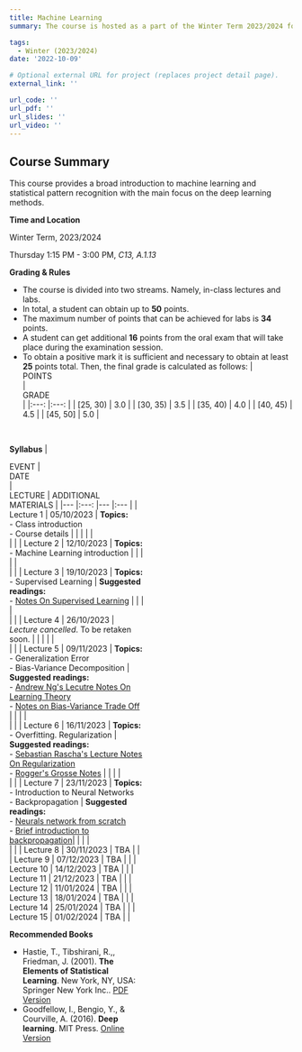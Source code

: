 ```yaml
---
title: Machine Learning
summary: The course is hosted as a part of the Winter Term 2023/2024 for students from Applied Mathematics specialization at the Faculty of Pure and Applied Mathematics, Wroclaw University of Science and Technology.

tags:
  - Winter (2023/2024)
date: '2022-10-09'

# Optional external URL for project (replaces project detail page).
external_link: ''

url_code: ''
url_pdf: ''
url_slides: ''
url_video: ''
---
```

**Course Summary**
---
This course provides a broad introduction to machine learning and statistical pattern recognition with the main focus on the deep learning methods.

**Time and Location**

Winter Term, 2023/2024

Thursday 1:15 PM - 3:00 PM, *C13, A.1.13*

**Grading & Rules**
- The course is divided into two streams. Namely, in-class lectures and labs.
- In total, a student can obtain up to **50** points. 
- The maximum number of points that can be achieved for labs is **34** points. 
- A student can get additional **16** points from the oral exam that will take place during the examination session.
- To obtain a positive mark it is sufficient and necessary to obtain at least **25** points
total. Then, the final grade is calculated as follows:
| <div style="width:140px"> POINTS </div> 	| <div style="width:140px"> GRADE </div> 	|
|:---:	|:---:	|
| [25, 30) 	| 3.0 	|
| [30, 35)  	| 3.5 	|
| [35, 40) 	| 4.0 	|
| [40, 45) 	| 4.5 	|
| [45, 50] 	| 5.0 	|

<br/>

**Syllabus**
| <div style="width:80px"> EVENT 	| <div style="width:160px"> DATE </div> 	| <div style="width:240px"> LECTURE 	|  ADDITIONAL MATERIALS 	|
|---	|:---: |---	|:---	|
| Lecture 1 	| 05/10/2023 	| **Topics:**<br>- Class introduction <br>- Course details 	|  	|
|  	|  	|<br>  	|  	|
| Lecture 2 	| 12/10/2023 	| **Topics:**<br>- Machine Learning introduction |  	|
|  	|  	|<br>  	|  	|
| Lecture 3 	| 19/10/2023 	| **Topics:**<br>- Supervised Learning |  **Suggested readings:** <br>- [Notes On Supervised Learning](https://www.cs.cornell.edu/courses/cs4780/2018fa/lectures/lecturenote01_MLsetup.html) |
|  	|  	|<br>  	|  	|
| Lecture 4 	| 26/10/2023 	| *Lecture cancelled*. To be retaken soon. |  |
|  	|  	|<br>  	|  	|
| Lecture 5 	| 09/11/2023 	| **Topics:**<br>- Generalization Error <br>- Bias-Variance Decomposition | **Suggested readings:** <br> - [Andrew Ng's Lecutre Notes On Learning Theory](https://see.stanford.edu/materials/aimlcs229/cs229-notes4.pdf)<br>- [Notes on Bias-Variance Trade Off](https://www.cs.cornell.edu/courses/cs4780/2018fa/lectures/lecturenote12.html) |
|  	|  	|<br>  	|  	|
| Lecture 6 	| 16/11/2023 	| **Topics:**<br>- Overfitting. Regularization | **Suggested readings:** <br> - [Sebastian Rascha's Lecture Notes On Regularization](https://sebastianraschka.com/pdf/lecture-notes/stat453ss21/L10_regularization__slides.pdf)<br> - [Rogger's Grosse Notes](https://www.cs.toronto.edu/~lczhang/321/notes/notes09.pdf) |
|  	|  	|<br>  	|  	|
| Lecture 7 	| 23/11/2023 	| **Topics:**<br>- Introduction to Neural Networks<br>- Backpropagation | **Suggested readings:** <br> - [Neurals network from scratch](https://towardsdatascience.com/machine-learning-for-beginners-an-introduction-to-neural-networks-d49f22d238f9)<br> - [Brief introduction to backpropagation](https://towardsdatascience.com/understanding-backpropagation-algorithm-7bb3aa2f95fd)|
|  	|  	|<br>  	|  	|
| Lecture 8 	| 30/11/2023 	| TBA 	|  	|
| Lecture 9 	| 07/12/2023 	| TBA 	|  	|
| Lecture 10 	| 14/12/2023 	| TBA 	|  	|
| Lecture 11 	| 21/12/2023 	| TBA 	|  	|
| Lecture 12 	| 11/01/2024 	| TBA 	|  	|
| Lecture 13 	| 18/01/2024 	| TBA 	|  	|
| Lecture 14 	| 25/01/2024 	| TBA 	|  	|
| Lecture 15 	| 01/02/2024 	| TBA 	|  	|


**Recommended Books**
- Hastie, T., Tibshirani, R.,, Friedman, J. (2001). **The Elements of Statistical Learning**. New York, NY, USA: Springer New York Inc.. [PDF Version](https://hastie.su.domains/Papers/ESLII.pdf)
- Goodfellow, I., Bengio, Y., & Courville, A. (2016). **Deep learning**. MIT Press. [Online Version](https://www.deeplearningbook.org/)

